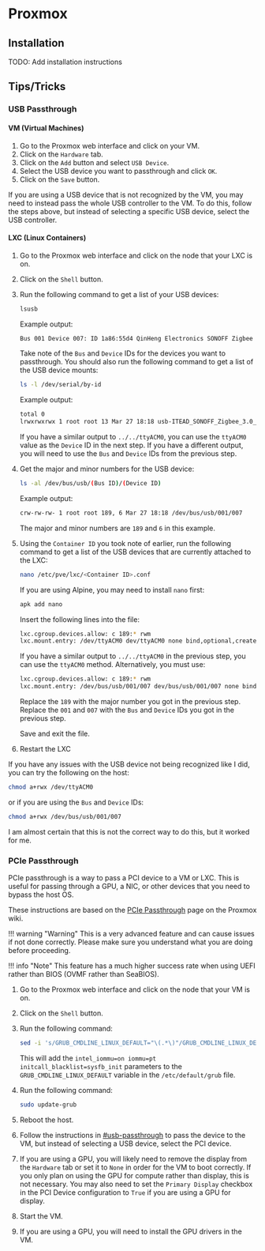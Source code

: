 # Proxmox

## Installation

TODO: Add installation instructions

## Tips/Tricks

### USB Passthrough

#### VM (Virtual Machines)

1. Go to the Proxmox web interface and click on your VM.
2. Click on the `Hardware` tab.
3. Click on the `Add` button and select `USB Device`.
4. Select the USB device you want to passthrough and click `OK`.
5. Click on the `Save` button.

If you are using a USB device that is not recognized by the VM, you may need to instead pass the whole USB controller to the VM. To do this, follow the steps above, but instead of selecting a specific USB device, select the USB controller.

#### LXC (Linux Containers)

1. Go to the Proxmox web interface and click on the node that your LXC is on.
2. Click on the `Shell` button.
3. Run the following command to get a list of your USB devices:

    ```bash
    lsusb
    ```

    Example output:

    ```bash
    Bus 001 Device 007: ID 1a86:55d4 QinHeng Electronics SONOFF Zigbee 3.0 USB Dongle Plus V2
    ```

    Take note of the `Bus` and `Device` IDs for the devices you want to passthrough.
    You should also run the following command to get a list of the USB device mounts:

    ```bash
    ls -l /dev/serial/by-id
    ```

    Example output:

    ```bash
    total 0
    lrwxrwxrwx 1 root root 13 Mar 27 18:18 usb-ITEAD_SONOFF_Zigbee_3.0_USB_Dongle_Plus_V2_20221202210759-if00 -> ../../ttyACM0
    ```

    If you have a similar output to `../../ttyACM0`, you can use the `ttyACM0` value as the `Device` ID in the next step. If you have a different output, you will need to use the `Bus` and `Device` IDs from the previous step.

4. Get the major and minor numbers for the USB device:

    ```bash
    ls -al /dev/bus/usb/(Bus ID)/(Device ID)
    ```

    Example output:

    ```bash
    crw-rw-rw- 1 root root 189, 6 Mar 27 18:18 /dev/bus/usb/001/007
    ```

    The major and minor numbers are `189` and `6` in this example.

5. Using the `Container ID` you took note of earlier, run the following command to get a list of the USB devices that are currently attached to the LXC:

    ```bash
    nano /etc/pve/lxc/<Container ID>.conf
    ```

    If you are using Alpine, you may need to install `nano` first:

    ```bash
    apk add nano
    ```

    Insert the following lines into the file:

    ```bash
    lxc.cgroup.devices.allow: c 189:* rwm
    lxc.mount.entry: /dev/ttyACM0 dev/ttyACM0 none bind,optional,create=file none bind,optional,create=file

    ```

    If you have a similar output to `../../ttyACM0` in the previous step, you can use the `ttyACM0` method. Alternatively, you must use:

    ```bash
    lxc.cgroup.devices.allow: c 189:* rwm
    lxc.mount.entry: /dev/bus/usb/001/007 dev/bus/usb/001/007 none bind,optional,create=file
    ```

    Replace the `189` with the major number you got in the previous step. Replace the `001` and `007` with the `Bus` and `Device` IDs you got in the previous step.

    Save and exit the file.

6. Restart the LXC

If you have any issues with the USB device not being recognized like I did, you can try the following on the host:

```bash
chmod a+rwx /dev/ttyACM0
```

or if you are using the `Bus` and `Device` IDs:

```bash
chmod a+rwx /dev/bus/usb/001/007
```

I am almost certain that this is not the correct way to do this, but it worked for me.

### PCIe Passthrough

PCIe passthrough is a way to pass a PCI device to a VM or LXC. This is useful for passing through a GPU, a NIC, or other devices that you need to bypass the host OS.

These instructions are based on the [PCIe Passthrough](https://pve.proxmox.com/wiki/PCI_Passthrough) page on the Proxmox wiki.

!!! warning "Warning"
    This is a very advanced feature and can cause issues if not done correctly. Please make sure you understand what you are doing before proceeding.

!!! info "Note"
    This feature has a much higher success rate when using UEFI rather than BIOS (OVMF rather than SeaBIOS).

1. Go to the Proxmox web interface and click on the node that your VM is on.
2. Click on the `Shell` button.
3. Run the following command:

    ```bash
    sed -i 's/GRUB_CMDLINE_LINUX_DEFAULT="\(.*\)"/GRUB_CMDLINE_LINUX_DEFAULT="\1 intel_iommu=on iommu=pt initcall_blacklist=sysfb_init"/' /etc/default/grub
    ```

    This will add the `intel_iommu=on iommu=pt initcall_blacklist=sysfb_init` parameters to the `GRUB_CMDLINE_LINUX_DEFAULT` variable in the `/etc/default/grub` file.

4. Run the following command:

    ```bash
    sudo update-grub
    ```

5. Reboot the host.
6. Follow the instructions in [#usb-passthrough](#usb-passthrough) to pass the device to the VM, but instead of selecting a USB device, select the PCI device.
7. If you are using a GPU, you will likely need to remove the display from the `Hardware` tab or set it to `None` in order for the VM to boot correctly. If you only plan on using the GPU for compute rather than display, this is not necessary. You may also need to set the `Primary Display` checkbox in the PCI Device configuration to `True` if you are using a GPU for display.
8. Start the VM.
9. If you are using a GPU, you will need to install the GPU drivers in the VM.

